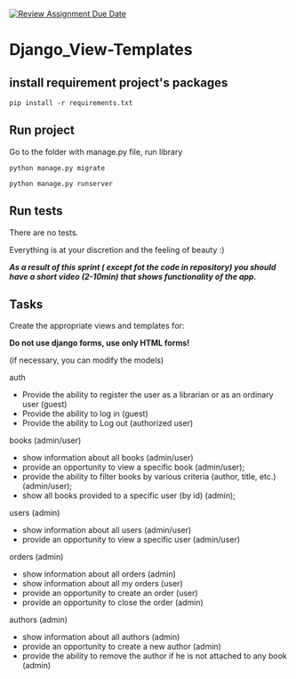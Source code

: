 [![Review Assignment Due Date](https://classroom.github.com/assets/deadline-readme-button-22041afd0340ce965d47ae6ef1cefeee28c7c493a6346c4f15d667ab976d596c.svg)](https://classroom.github.com/a/yE2_pNko)
# Django_View-Templates

## install requirement project's packages

```commandline
pip install -r requirements.txt
```

## Run project

Go to the folder with manage.py file, run library
```commandline
python manage.py migrate 
```

```commandline
python manage.py runserver
```

## Run tests

There are no tests.

Everything is at your discretion and the feeling of beauty :)

**_As a result of this sprint ( except fot the code in  repository) you should have a short video (2-10min) that shows functionality of the app._**

## Tasks

Create the appropriate views and templates for:

**Do not use django forms, use only HTML forms!**

(if necessary, you can modify the models)

auth
* Provide the ability to register the user as a librarian or as an ordinary user (guest)
* Provide the ability to log in (guest)
* Provide the ability to Log out (authorized user)

books  (admin/user)

* show information about all books (admin/user)
* provide an opportunity to view a specific book (admin/user);
* provide the ability to filter books by various criteria (author, title, etc.) (admin/user);
* show all books provided to a specific user (by id) (admin);

users  (admin)

* show information about all users (admin/user)
* provide an opportunity to view a specific user (admin/user)

orders  (admin)

* show information about all orders (admin)
* show information about all my orders (user)
* provide an opportunity to create an order (user)
* provide an opportunity to close the order  (admin)

authors  (admin)

* show information about all authors (admin)
* provide an opportunity to create a new author  (admin)
* provide the ability to remove the author if he is not attached to any book (admin)
